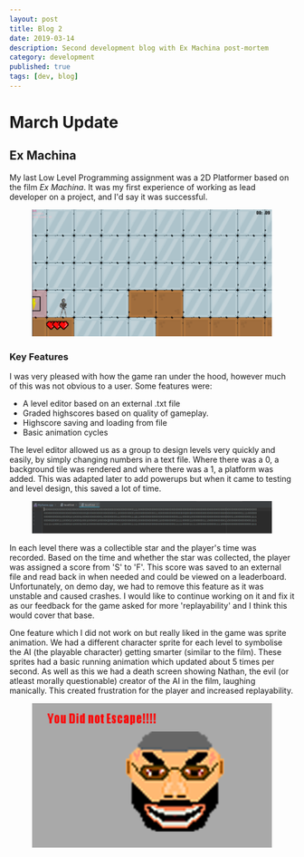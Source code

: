 ```yaml
---
layout: post
title: Blog 2
date: 2019-03-14
description: Second development blog with Ex Machina post-mortem
category: development
published: true
tags: [dev, blog]
---
```


# March Update

## Ex Machina


My last Low Level Programming assignment was a 2D Platformer based on the film *Ex Machina*.
It was my first experience of working as lead developer on a project, and I'd say it was successful.

<figure>
    <img src="../assets/img/ExMachina1.PNG">
   </figure>


### Key Features
I was very pleased with how the game ran under the hood, however much of this was not obvious to a user.
Some features were:
- A level editor based on an external .txt file 
- Graded highscores based on quality of gameplay. 
- Highscore saving and loading from file
- Basic animation cycles

<!--more-->
The level editor allowed us as a group to design levels very quickly and easily, by simply changing numbers in a text file. 
Where there was a 0, a background tile was rendered and where there was a 1, a platform was added. This was adapted later to add powerups but when it came to testing and level design, this saved a lot of time.
<figure>
    <img src="../assets/img/ExMachina3.PNG">
   </figure>

In each level there was a collectible star and the player's time was recorded. Based on the time and whether the star was collected, the player was assigned a score from 'S' to 'F'. This score was saved to an external file and read back in when needed and could be viewed on a leaderboard.
Unfortunately, on demo day, we had to remove this feature as it was unstable and caused crashes. I would like to continue working on it and fix it as our feedback for the game asked for more 'replayability' and I think this would cover that base. 

One feature which I did not work on but really liked in the game was sprite animation. We had a different character sprite for each level to symbolise the AI (the playable character) getting smarter (similar to the film). 
These sprites had a basic running animation which updated about 5 times per second.
As well as this we had a death screen showing Nathan, the evil (or atleast morally questionable) creator of the AI in the film, laughing manically. This created frustration for the player and increased replayability. 
<figure>
    <img src="../assets/img/ExMachina2.PNG">
   </figure>

